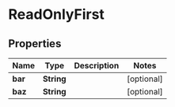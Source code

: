 
# ReadOnlyFirst

## Properties
Name | Type | Description | Notes
------------ | ------------- | ------------- | -------------
**bar** | **String** |  |  [optional]
**baz** | **String** |  |  [optional]





